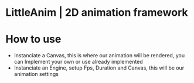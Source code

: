 ﻿# LittleAnim | 2D animation framework

# How to use

- Instanciate a Canvas, this is where our animation will be rendered, you can Implement your own or use already implemented
- Instanciate an Engine, setup Fps, Duration and Canvas, this will be our animation settings
